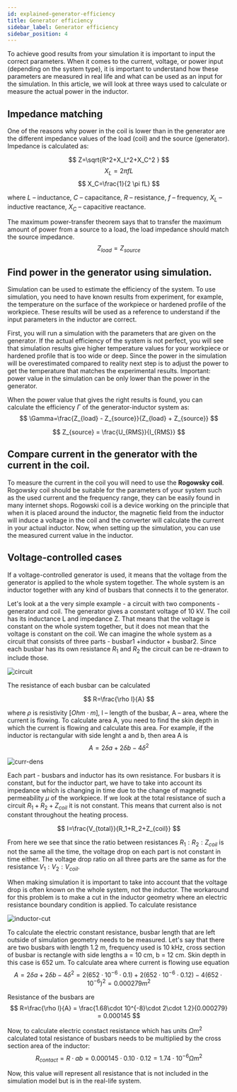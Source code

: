 ```yaml
---
id: explained-generator-efficiency
title: Generator efficiency
sidebar_label: Generator efficiency
sidebar_position: 4
---
```


To achieve good results from your simulation it is important to input the correct parameters. When it comes to the current, voltage, or power input (depending on the system type), it is important to understand how these parameters are measured in real life and what can be used as an input for the simulation. In this article, we will look at three ways used to calculate or measure the actual power in the inductor.

## Impedance matching
One of the reasons why power in the coil is lower than in the generator are the different impedance values of the load (coil) and the source (generator). Impedance is calculated as:

$$
Z=\sqrt{R^2+X_L^2+X_C^2 } 
$$
$$
X_L=2 \pi fL  
$$
$$ 
X_C=\frac{1}{2 \pi fL}  
$$

where $L$ – inductance, $C$ – capacitance, $R$ – resistance, $f$ – frequency, $X_L$ – inductive reactance, $X_C$ – capacitive reactance.

The maximum power-transfer theorem says that to transfer the maximum amount of power from a source to a load, the load impedance should match the source impedance.
$$ 
Z_{load} = Z_{source} 
$$

## Find power in the generator using simulation.
Simulation can be used to estimate the efficiency of the system. To use simulation, you need to have known results from experiment, for example, the temperature on the surface of the workpiece or hardened profile of the workpiece. These results will be used as a reference to understand if the input parameters in the inductor are correct.
 
First, you will run a simulation with the parameters that are given on the generator. If the actual efficiency of the system is not perfect, you will see that simulation results give higher temperature values for your workpiece or hardened profile that is too wide or deep. Since the power in the simulation will be overestimated compared to reality next step is to adjust the power to get the temperature that matches the experimental results.
Important: power value in the simulation can be only lower than the power in the generator. 
 
When the power value that gives the right results is found, you can calculate the efficiency $\Gamma$ of the generator-inductor system as:
$$ 
\Gamma=\frac{Z_{load} - Z_{source}}{Z_{load} + Z_{source}} 
$$

$$
Z_{source} = \frac{U_{RMS}}{I_{RMS}} 
$$

## Compare current in the generator with the current in the coil.
To measure the current in the coil you will need to use the **Rogowsky coil**. Rogowsky coil should be suitable for the parameters of your system such as the used current and the frequency range, they can be easily found in many internet shops. Rogowski coil is a device working on the principle that when it is placed around the inductor, the magnetic field from the inductor will induce a voltage in the coil and the converter will calculate the current in your actual inductor. 
Now, when setting up the simulation, you can use the measured current value in the inductor.



## Voltage-controlled cases
If a voltage-controlled generator is used, it means that the voltage from the generator is applied to the whole system together. The whole system is an inductor together with any kind of busbars that connects it to the generator. 
 
Let's look at a the very simple example - a circuit with two components - generator and coil. The generator gives a constant voltage of 10 kV. The coil has its inductance L and impedance Z.
That means that the voltage is constant on the whole system together, but it does not mean that the voltage is constant on the coil. We can imagine the whole system as a circuit that consists of three parts - busbar1 +inductor + busbar2. Since each busbar has its own resistance $R_1$ and $R_2$ the circuit can be re-drawn to include those.

![circuit](assets/power-in-source-and-load/generator-eff-1.png)

The resistance of each busbar can be calculated

$$
R=\frac{\rho l}{A}  
$$

where $\rho$ is resistivity $[Ohm \cdot m]$, l – length of the busbar, A – area, where the current is flowing. To calculate area A, you need to find the skin depth in which the current is flowing and calculate this area. For example, if the inductor is rectangular with side lenght a and b, then area A is
$$ 
A = 2 \delta a +2 \delta b - 4\delta^2
$$

![curr-dens](assets/power-in-source-and-load/current-density3.png)

Each part - busbars and inductor has its own resistance. For busbars it is constant, but for the inductor part, we have to take into account its impedance which is changing in time due to the change of magnetic permeability $\mu$ of the workpiece. If we look at the total resistance of such a circuit $R_1+R_2+Z_{coil}$
it is not constant. This means that current also is not constant throughout the heating process.

$$
I=\frac{V_{total}}{R_1+R_2+Z_{coil}}  
$$

From here we see that since the ratio between resistances $R_1 : R_2 : Z_{coil}$ is not the same all the time, the voltage drop on each part is not constant in time either. The voltage drop ratio on all three parts are the same as for the resistance $V_1 : V_2 : V_{coil}$.

When making simulation it is important to take into account that the voltage drop is often known on the whole system, not the inductor. The workaround for this problem is to make a cut in the inductor geometry where an electric resistance boundary condition is applied. To calculate resistance 

![inductor-cut](assets/power-in-source-and-load/inductor-cut.png)

To calculate the electric constant resistance, busbar length that are left outside of simulation geometry needs to be measured. Let's say that there are two busbars with length 1.2 m, frequency used is 10 kHz, cross section of busbar is rectangle with side lengths a = 10 cm, b = 12 cm. Skin depth in this case is 652 um. To calculate area where current is flowing use equation
$$
A = 2 \delta a +2 \delta b - 4\delta^2 = 2(652\cdot 10^{-6} \cdot 0.1) + 2(652 \cdot 10^{-6} \cdot 0.12) - 4(652 \cdot 10^{-6})^2 = 0.000279 m^{2}  
$$

Resistance of the busbars are 
$$
R=\frac{\rho l}{A} = \frac{1.68\cdot 10^{-8}\cdot 2\cdot 1.2}{0.000279} = 0.000145 
$$

Now, to calculate electric constact resistance which has units $\Omega m^2$ calculated total resistance of busbars needs to be multiplied by the cross section area of the inductor:
$$
R_{contact} = R\cdot ab = 0.000145 \cdot 0.10 \cdot 0.12 = 1.74\cdot 10^{-6} \Omega m^2 
$$

Now, this value will represent all resistance that is not included in the simulation model but is in the real-life system.
